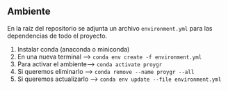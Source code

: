## Ambiente

En la raíz del repositorio se adjunta un archivo `environment.yml`
para las dependencias de todo el proyecto.

1.  Instalar conda (anaconda o miniconda)
2.  En una nueva terminal --> `conda env create -f environment.yml`
3.  Para activar el ambiente--> `conda activate proygr`
4.  Si queremos eliminarlo --> `conda remove --name proygr --all`
5.  Si queremos actualizarlo --> `conda env update --file environment.yml`
